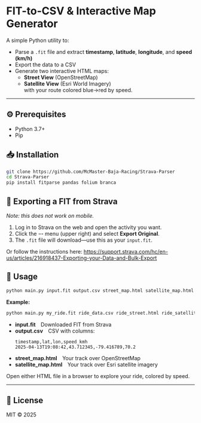# FIT-to-CSV & Interactive Map Generator

A simple Python utility to:

- Parse a `.fit` file and extract **timestamp**, **latitude**, **longitude**, and **speed (km/h)**  
- Export the data to a CSV  
- Generate two interactive HTML maps:
  - **Street View** (OpenStreetMap)  
  - **Satellite View** (Esri World Imagery)  
  with your route colored blue→red by speed.

---

## ⚙️ Prerequisites

- Python 3.7+  
- Pip  

## 📥 Installation

```bash
git clone https://github.com/McMaster-Baja-Racing/Strava-Parser
cd Strava-Parser
pip install fitparse pandas folium branca
```

## 🚩 Exporting a FIT from Strava

*Note: this does not work on mobile.*

1. Log in to Strava on the web and open the activity you want.  
2. Click the **⋯** menu (upper right) and select **Export Original**.  
3. The `.fit` file will download—use this as your `input.fit`.

Or follow the instructions here: https://support.strava.com/hc/en-us/articles/216918437-Exporting-your-Data-and-Bulk-Export

## 🚀 Usage

```bash
python main.py input.fit output.csv street_map.html satellite_map.html
```

**Example:**

```bash
python main.py my_ride.fit ride_data.csv ride_street.html ride_satellite.html
```

- **input.fit** Downloaded FIT from Strava  
- **output.csv** CSV with columns:  
  ```
  timestamp,lat,lon,speed_kmh
  2025-04-13T19:08:42,43.712345,-79.416789,70.2
  ```  
- **street_map.html** Your track over OpenStreetMap  
- **satellite_map.html** Your track over Esri satellite imagery  

Open either HTML file in a browser to explore your ride, colored by speed. 

---

## 📝 License

MIT © 2025  

